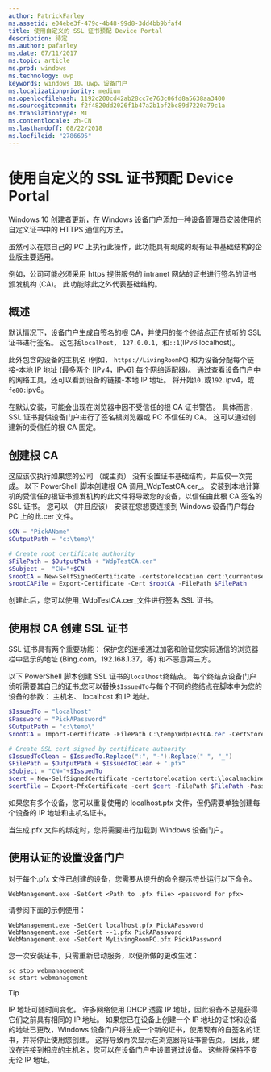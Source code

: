```yaml
---
author: PatrickFarley
ms.assetid: e04ebe3f-479c-4b48-99d8-3dd4bb9bfaf4
title: 使用自定义的 SSL 证书预配 Device Portal
description: 待定
ms.author: pafarley
ms.date: 07/11/2017
ms.topic: article
ms.prod: windows
ms.technology: uwp
keywords: windows 10，uwp，设备门户
ms.localizationpriority: medium
ms.openlocfilehash: 1192c200cd42ab28cc7e763c06fd8a5638aa3400
ms.sourcegitcommit: f2f4820dd2026f1b47a2b1bf2bc89d7220a79c1a
ms.translationtype: MT
ms.contentlocale: zh-CN
ms.lasthandoff: 08/22/2018
ms.locfileid: "2786695"
---
```

# <a name="provision-device-portal-with-a-custom-ssl-certificate"></a>使用自定义的 SSL 证书预配 Device Portal
Windows 10 创建者更新，在 Windows 设备门户添加一种设备管理员安装使用的自定义证书中的 HTTPS 通信的方法。 

虽然可以在您自己的 PC 上执行此操作，此功能具有现成的现有证书基础结构的企业版主要适用。  

例如，公司可能必须采用 https 提供服务的 intranet 网站的证书进行签名的证书颁发机构 (CA)。 此功能除此之外代表基础结构。 

## <a name="overview"></a>概述
默认情况下，设备门户生成自签名的根 CA，并使用的每个终结点正在侦听的 SSL 证书进行签名。 这包括`localhost`， `127.0.0.1`，和`::1`(IPv6 localhost)。

此外包含的设备的主机名 (例如， `https://LivingRoomPC`) 和为设备分配每个链接-本地 IP 地址 (最多两个 [IPv4，IPv6] 每个网络适配器)。 通过查看设备门户中的网络工具，还可以看到设备的链接-本地 IP 地址。 将开始`10.`或`192.`ipv4，或`fe80:`ipv6。 

在默认安装，可能会出现在浏览器中因不受信任的根 CA 证书警告。 具体而言，SSL 证书提供设备门户进行了签名根浏览器或 PC 不信任的 CA。 这可以通过创建新的受信任的根 CA 固定。

## <a name="create-a-root-ca"></a>创建根 CA

这应该仅执行如果您的公司 （或主页） 没有设置证书基础结构，并应仅一次完成。 以下 PowerShell 脚本创建根 CA 调用_WdpTestCA.cer_。 安装到本地计算机的受信任的根证书颁发机构的此文件将导致您的设备，以信任由此根 CA 签名的 SSL 证书。 您可以 （并且应该） 安装在您想要连接到 Windows 设备门户每台 PC 上的此.cer 文件。  

```PowerShell
$CN = "PickAName"
$OutputPath = "c:\temp\"

# Create root certificate authority
$FilePath = $OutputPath + "WdpTestCA.cer"
$Subject =  "CN="+$CN
$rootCA = New-SelfSignedCertificate -certstorelocation cert:\currentuser\my -Subject $Subject -HashAlgorithm "SHA512" -KeyUsage CertSign,CRLSign
$rootCAFile = Export-Certificate -Cert $rootCA -FilePath $FilePath
```

创建此后，您可以使用_WdpTestCA.cer_文件进行签名 SSL 证书。 

## <a name="create-an-ssl-certificate-with-the-root-ca"></a>使用根 CA 创建 SSL 证书

SSL 证书具有两个重要功能： 保护您的连接通过加密和验证您实际通信的浏览器栏中显示的地址 (Bing.com，192.168.1.37，等) 和不恶意第三方。

以下 PowerShell 脚本创建 SSL 证书的`localhost`终结点。 每个终结点设备门户侦听需要其自己的证书;您可以替换`$IssuedTo`与每个不同的终结点在脚本中为您的设备的参数： 主机名、 localhost 和 IP 地址。

```PowerShell
$IssuedTo = "localhost"
$Password = "PickAPassword"
$OutputPath = "c:\temp\"
$rootCA = Import-Certificate -FilePath C:\temp\WdpTestCA.cer -CertStoreLocation Cert:\CurrentUser\My\

# Create SSL cert signed by certificate authority
$IssuedToClean = $IssuedTo.Replace(":", "-").Replace(" ", "_")
$FilePath = $OutputPath + $IssuedToClean + ".pfx"
$Subject = "CN="+$IssuedTo
$cert = New-SelfSignedCertificate -certstorelocation cert:\localmachine\my -Subject $Subject -DnsName $IssuedTo -Signer $rootCA -HashAlgorithm "SHA512"
$certFile = Export-PfxCertificate -cert $cert -FilePath $FilePath -Password (ConvertTo-SecureString -String $Password -Force -AsPlainText)
```

如果您有多个设备，您可以重复使用的 localhost.pfx 文件，但仍需要单独创建每个设备的 IP 地址和主机名证书。

当生成.pfx 文件的绑定时，您将需要进行加载到 Windows 设备门户。 

## <a name="provision-device-portal-with-the-certifications"></a>使用认证的设置设备门户

对于每个.pfx 文件已创建的设备，您需要从提升的命令提示符处运行以下命令。

```
WebManagement.exe -SetCert <Path to .pfx file> <password for pfx> 
```

请参阅下面的示例使用：
```
WebManagement.exe -SetCert localhost.pfx PickAPassword
WebManagement.exe -SetCert --1.pfx PickAPassword
WebManagement.exe -SetCert MyLivingRoomPC.pfx PickAPassword
```

您一次安装证书，只需重新启动服务，以便所做的更改生效：

```
sc stop webmanagement
sc start webmanagement
```

> [!TIP]
> IP 地址可随时间变化。
许多网络使用 DHCP 透露 IP 地址，因此设备不总是获得它们之前具有相同的 IP 地址。 如果您已在设备上创建一个 IP 地址的证书和设备的地址已更改，Windows 设备门户将生成一个新的证书，使用现有的自签名的证书，并将停止使用您创建。 这将导致再次显示在浏览器将证书警告页。 因此，建议在连接到相应的主机名，您可以在设备门户中设置通过设备。 这些将保持不变无论 IP 地址。
